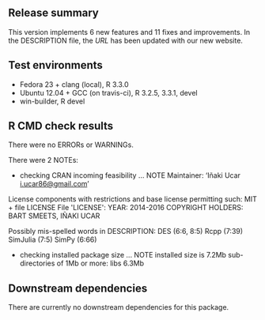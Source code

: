 ## Release summary

This version implements 6 new features and 11 fixes and improvements. In the DESCRIPTION file, the _URL_ has been updated with our new website.

## Test environments

* Fedora 23 + clang (local), R 3.3.0
* Ubuntu 12.04 + GCC (on travis-ci), R 3.2.5, 3.3.1, devel
* win-builder, R devel

## R CMD check results

There were no ERRORs or WARNINGs.

There were 2 NOTEs:

* checking CRAN incoming feasibility ... NOTE
Maintainer: ‘Iñaki Ucar <i.ucar86@gmail.com>’

License components with restrictions and base license permitting such:
  MIT + file LICENSE
File 'LICENSE':
  YEAR: 2014-2016
  COPYRIGHT HOLDERS: BART SMEETS, IÑAKI UCAR

Possibly mis-spelled words in DESCRIPTION:
  DES (6:6, 8:5)
  Rcpp (7:39)
  SimJulia (7:5)
  SimPy (6:66)

* checking installed package size ... NOTE
  installed size is  7.2Mb
  sub-directories of 1Mb or more:
    libs   6.3Mb

## Downstream dependencies

There are currently no downstream dependencies for this package.
